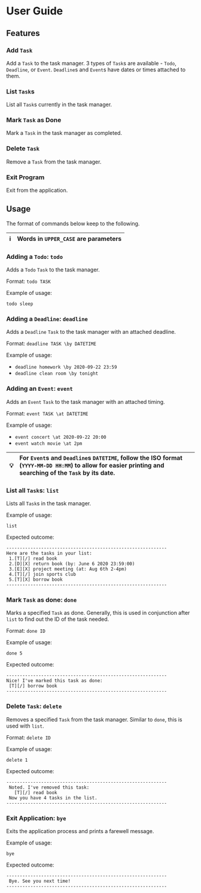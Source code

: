 # User Guide

## Features 

### Add `Task`
Add a `Task` to the task manager. 3 types of `Task`s are available - `Todo`, `Deadline`, or `Event`. 
`Deadline`s and `Event`s have dates or times attached to them.

### List `Task`s
List all `Task`s currently in the task manager.

### Mark `Task` as Done
Mark a `Task` in the task manager as completed.

### Delete `Task`
Remove a `Task` from the task manager.

### Exit Program
Exit from the application.

## Usage

The format of commands below keep to the following.

| :information_source: | Words in `UPPER_CASE` are parameters |
|----------------------|:-------------------------------------|

### Adding a `Todo`: `todo`

Adds a `Todo` `Task` to the task manager.

Format: `todo TASK`

Example of usage: 

`todo sleep`

### Adding a `Deadline`: `deadline`

Adds a `Deadline` `Task` to the task manager with an attached deadline.

Format: `deadline TASK \by DATETIME`

Example of usage:

* `deadline homework \by 2020-09-22 23:59`
* `deadline clean room \by tonight`

### Adding an `Event`: `event`

Adds an `Event` `Task` to the task manager with an attached timing.

Format: `event TASK \at DATETIME`

Example of usage:

* `event concert \at 2020-09-22 20:00`
* `event watch movie \at 2pm`

| :bulb: | For `Event`s and `Deadline`s `DATETIME`, follow the ISO format (`YYYY-MM-DD HH:MM`) to allow for easier printing and searching of the `Task` by its date. |
|--------|:----------------------------------------------------------------------------------------------------------------------------------------------------|

### List all `Task`s: `list`

Lists all `Task`s in the task manager.

Example of usage:

`list`

Expected outcome:

```
------------------------------------------------------------
Here are the tasks in your list:
 1.[T][/] read book
 2.[D][X] return book (by: June 6 2020 23:59:00)
 3.[E][X] project meeting (at: Aug 6th 2-4pm)
 4.[T][/] join sports club
 5.[T][X] borrow book
------------------------------------------------------------
```

### Mark `Task` as done: `done`

Marks a specified `Task` as done. Generally, this is used in conjunction after `list` to find out the ID of the task needed.

Format: `done ID`

Example of usage:

`done 5`

Expected outcome:

```
------------------------------------------------------------
Nice! I've marked this task as done:
 [T][/] borrow book
------------------------------------------------------------
```

### Delete `Task`: `delete`

Removes a specified `Task` from the task manager. Similar to `done`, this is used with `list`.

Format: `delete ID`

Example of usage:

`delete 1`

Expected outcome:

```
------------------------------------------------------------
 Noted. I've removed this task:
   [T][/] read book
 Now you have 4 tasks in the list.
------------------------------------------------------------
```

### Exit Application: `bye`

Exits the application process and prints a farewell message.

Example of usage:

`bye`

Expected outcome:

```
------------------------------------------------------------
 Bye. See you next time!
------------------------------------------------------------
```